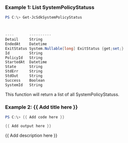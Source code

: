 ### Example 1: List SystemPolicyStatuss
```powershell
PS C:\> Get-JcSdkSystemPolicyStatus



----       ----------
Detail     String
EndedAt    Datetime
ExitStatus System.Nullable[long] ExitStatus {get;set;}
Id         String
PolicyId   String
StartedAt  Datetime
State      String
StdErr     String
StdOut     String
Success    Boolean
SystemId   String


```

This function will return a list of all SystemPolicyStatuss.

### Example 2: {{ Add title here }}
```powershell
PS C:\> {{ Add code here }}

{{ Add output here }}
```

{{ Add description here }}

